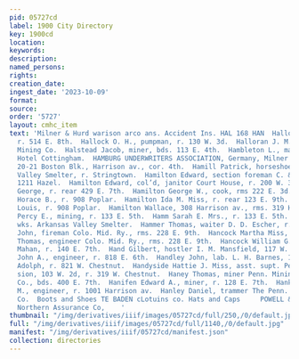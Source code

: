 ```yaml
---
pid: 05727cd
label: 1900 City Directory
key: 1900cd
location: 
keywords: 
description: 
named_persons: 
rights: 
creation_date: 
ingest_date: '2023-10-09'
format: 
source: 
order: '5727'
layout: cmhc_item
text: 'Milner & Hurd warison arco ans. Accident Ins. HAL 168 HAN  Hallock Martha Mrs.,
  r. 514 E. 8th.  Hallock O. H., pumpman, r. 130 W. 3d.  Halloran J. M., miner Mab
  Mining Co.  Halstead Jacob, miner, bds. 113 E. 4th.  Hambleton L., machinist, bds.
  Hotel Cottingham.  HAMBURG UNDERWRITERS ASSOCIATION, Germany, Milner & Hurd agts.,
  20-21 Boston Blk., Harrison av., cor. 4th.  Hamill Patrick, horseshoer Arkansas
  Valley Smelter, r. Stringtown.  Hamilton Edward, section foreman C. & S. Ry., r.
  1211 Hazel.  Hamilton Edward, col’d, janitor Court House, r. 200 W. 3d.  Hamilton
  George, r. rear 429 E. 7th.  Hamilton George W., cook, rms 222 E. 3d.  Hamilton
  Horace B., r. 908 Poplar.  Hamilton Ida M. Miss, r. rear 123 E. 9th.  Hamilton M.
  Louis, r. 908 Poplar.  Hamilton Wallace, 308 Harrison av., rms. 319 Harrison av.  Hamm
  Percy E., mining, r. 133 E. 5th.  Hamm Sarah E. Mrs., r. 133 E. 5th.  Hammer George,
  wks. Arkansas Valley Smelter.  Hammer Thomas, waiter D. D. Escher, r. 140 E. 9th.  Hancock
  John, fireman Colo. Mid. Ry., rms. 228 E. 9th.  Hancock Martha Miss, r. 422 E. 6th.  Hancock
  Thomas, engineer Colo. Mid. Ry., rms. 228 E. 9th.  Hancock William G., bartdr. John
  Mahan, r. 140 E. 7th.  Hand Gilbert, hostler I. M. Mansfield, 117 W. 6th.  Handerhan
  John A., engineer, r. 818 E. 6th.  Handley John, lab. L. H. Barnes, 127 E. 4th.  Handloviz
  Adolph, r. 821 W. Chestnut.  Handyside Hattie J. Miss, asst. supt. Pentecostal Mis-
  sion, 103 W. 2d, r. 319 W. Chestnut.  Haney Thomas, miner Penn. Mining & Leasing
  Co., bds. 400 E. 7th.  Hanifen Edward A., miner, r. 128 E. 7th.  Hankins William
  M., engineer, r. 1001 Harrison av.  Hanley Daniel, trammer The Penn. Mining & Leasing
  Co.  Boots and Shoes TE BADEN cLotuins co. Hats and Caps     POWELL & SMITH ssifttts.
  Northern Assurance Co,    '
thumbnail: "/img/derivatives/iiif/images/05727cd/full/250,/0/default.jpg"
full: "/img/derivatives/iiif/images/05727cd/full/1140,/0/default.jpg"
manifest: "/img/derivatives/iiif/05727cd/manifest.json"
collection: directories
---
```

